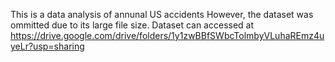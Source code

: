 This is a data analysis of annunal US accidents
However, the dataset was ommitted due to its large file size. Dataset can accessed at https://drive.google.com/drive/folders/1y1zwBBfSWbcTolmbyVLuhaREmz4uyeLr?usp=sharing

